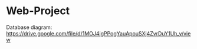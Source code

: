 # Web-Project
Database diagram: https://drive.google.com/file/d/1MOJ4igPPogYauApouSXj4ZvrDuY1Uh_y/view
